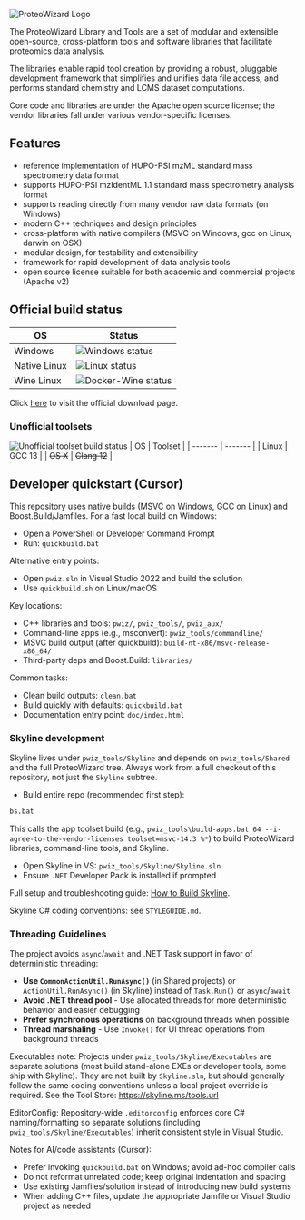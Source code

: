 
![ProteoWizard Logo](http://www.proteowizard.org/img/proteowizard-logo.jpg "ProteoWizard")

The ProteoWizard Library and Tools are a set of modular and extensible open-source, cross-platform tools and software libraries that facilitate proteomics data analysis.

The libraries enable rapid tool creation by providing a robust, pluggable development framework that simplifies and unifies data file access, and performs standard chemistry and LCMS dataset computations.

Core code and libraries are under the Apache open source license; the vendor libraries fall under various vendor-specific licenses.

## Features
* reference implementation of HUPO-PSI mzML standard mass spectrometry data format
* supports HUPO-PSI mzIdentML 1.1 standard mass spectrometry analysis format
* supports reading directly from many vendor raw data formats (on Windows)
* modern C++ techniques and design principles
* cross-platform with native compilers (MSVC on Windows, gcc on Linux, darwin on OSX)
* modular design, for testability and extensibility
* framework for rapid development of data analysis tools
* open source license suitable for both academic and commercial projects (Apache v2)

## Official build status

| OS      | Status |
| ------- | ------ |
| Windows | ![Windows status](https://img.shields.io/teamcity/https/teamcity.labkey.org/s/bt83.svg?label=VS%202022) |
| Native Linux | ![Linux status](https://img.shields.io/teamcity/https/teamcity.labkey.org/s/bt17.svg?label=GCC%204.9) |
| Wine Linux | ![Docker-Wine status](https://img.shields.io/teamcity/https/teamcity.labkey.org/s/ProteoWizardAndSkylineDockerContainerWineX8664.svg?label=Docker-Wine) |

Click [here](https://proteowizard.sourceforge.io/download.html) to visit the official download page.

### Unofficial toolsets
![Unofficial toolset build status](https://github.com/ProteoWizard/pwiz/actions/workflows/build_and_test.yml/badge.svg)
| OS      | Toolset    |
| ------- | -------    |
| Linux   | GCC 13    |
| ~~OS X~~    | ~~Clang 12~~   |

## Developer quickstart (Cursor)

This repository uses native builds (MSVC on Windows, GCC on Linux) and Boost.Build/Jamfiles. For a fast local build on Windows:

- Open a PowerShell or Developer Command Prompt
- Run: `quickbuild.bat`

Alternative entry points:

- Open `pwiz.sln` in Visual Studio 2022 and build the solution
- Use `quickbuild.sh` on Linux/macOS

Key locations:

- C++ libraries and tools: `pwiz/`, `pwiz_tools/`, `pwiz_aux/`
- Command-line apps (e.g., msconvert): `pwiz_tools/commandline/`
- MSVC build output (after quickbuild): `build-nt-x86/msvc-release-x86_64/`
- Third-party deps and Boost.Build: `libraries/`

Common tasks:

- Clean build outputs: `clean.bat`
- Build quickly with defaults: `quickbuild.bat`
- Documentation entry point: `doc/index.html`

### Skyline development

Skyline lives under `pwiz_tools/Skyline` and depends on `pwiz_tools/Shared` and the full ProteoWizard tree. Always work from a full checkout of this repository, not just the `Skyline` subtree.

- Build entire repo (recommended first step):

```bat
bs.bat
```

This calls the app toolset build (e.g., `pwiz_tools\build-apps.bat 64 --i-agree-to-the-vendor-licenses toolset=msvc-14.3 %*`) to build ProteoWizard libraries, command-line tools, and Skyline.

- Open Skyline in VS: `pwiz_tools/Skyline/Skyline.sln`
- Ensure `.NET` Developer Pack is installed if prompted

Full setup and troubleshooting guide: [How to Build Skyline](https://skyline.ms/wiki/home/software/Skyline/page.view?name=HowToBuildSkylineTip).

Skyline C# coding conventions: see `STYLEGUIDE.md`.

### Threading Guidelines

The project avoids `async`/`await` and .NET Task support in favor of deterministic threading:

- **Use `CommonActionUtil.RunAsync()`** (in Shared projects) or `ActionUtil.RunAsync()` (in Skyline) instead of `Task.Run()` or `async`/`await`
- **Avoid .NET thread pool** - Use allocated threads for more deterministic behavior and easier debugging
- **Prefer synchronous operations** on background threads when possible
- **Thread marshaling** - Use `Invoke()` for UI thread operations from background threads

Executables note: Projects under `pwiz_tools/Skyline/Executables` are separate solutions (most build stand-alone EXEs or developer tools, some ship with Skyline). They are not built by `Skyline.sln`, but should generally follow the same coding conventions unless a local project override is required. See the Tool Store: https://skyline.ms/tools.url

EditorConfig: Repository-wide `.editorconfig` enforces core C# naming/formatting so separate solutions (including `pwiz_tools/Skyline/Executables`) inherit consistent style in Visual Studio.

Notes for AI/code assistants (Cursor):

- Prefer invoking `quickbuild.bat` on Windows; avoid ad-hoc compiler calls
- Do not reformat unrelated code; keep original indentation and spacing
- Use existing Jamfiles/solution instead of introducing new build systems
- When adding C++ files, update the appropriate Jamfile or Visual Studio project as needed